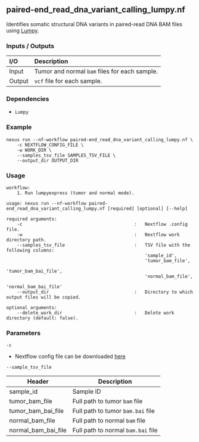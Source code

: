## paired-end_read_dna_variant_calling_lumpy.nf

Identifies somatic structural DNA variants in paired-read DNA BAM files using [Lumpy](https://github.com/arq5x/lumpy-sv).

### Inputs / Outputs

| I/O    | Description                                   |
|:-------|:----------------------------------------------|
| Input  | Tumor and normal `bam` files for each sample. | 
| Output | `vcf` file for each sample.                   |

### Dependencies

* `Lumpy`

### Example

```
nexus run --nf-workflow paired-end_read_dna_variant_calling_lumpy.nf \
    -c NEXTFLOW_CONFIG_FILE \
    -w WORK_DIR \
    --samples_tsv_file SAMPLES_TSV_FILE \
    --output_dir OUTPUT_DIR
```

### Usage

```
workflow:
    1. Run lumpyexpress (tumor and normal mode).

usage: nexus run --nf-workflow paired-end_read_dna_variant_calling_lumpy.nf [required] [optional] [--help]

required arguments:
    -c                                          :   Nextflow .config file.
    -w                                          :   Nextflow work directory path.
    --samples_tsv_file                          :   TSV file with the following columns:
                                                    'sample_id',
                                                    'tumor_bam_file',
                                                    'tumor_bam_bai_file',
                                                    'normal_bam_file',
                                                    'normal_bam_bai_file'
    --output_dir                                :   Directory to which output files will be copied.

optional arguments:
    --delete_work_dir                           :   Delete work directory (default: false).
```

### Parameters

`-c`
* Nextflow config file can be downloaded [here](https://github.com/pirl-unc/nexus/tree/main/nextflow)

`--sample_tsv_file`

| Header              | Description                        |
|---------------------|------------------------------------|
| sample_id           | Sample ID                          |
| tumor_bam_file      | Full path to tumor `bam` file      |
| tumor_bam_bai_file  | Full path to tumor `bam.bai` file  |
| normal_bam_file     | Full path to normal `bam` file     |
| normal_bam_bai_file | Full path to normal `bam.bai` file |
